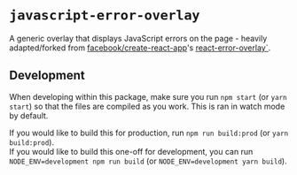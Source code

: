 # `javascript-error-overlay`

A generic overlay that displays JavaScript errors on the page - heavily adapted/forked from [facebook/create-react-app](https://github.com/facebook/create-react-app)'s [react-error-overlay`](https://github.com/facebook/create-react-app/tree/next/packages/react-error-overlay).


## Development

When developing within this package, make sure you run `npm start` (or `yarn start`) so that the files are compiled as you work.
This is ran in watch mode by default.

If you would like to build this for production, run `npm run build:prod` (or `yarn build:prod`).<br>
If you would like to build this one-off for development, you can run `NODE_ENV=development npm run build` (or `NODE_ENV=development yarn build`).
